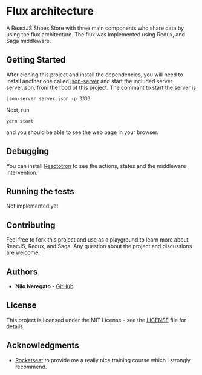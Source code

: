 # Flux architecture

A ReactJS Shoes Store with three main components who share data by using the flux architecture. The flux was implemented using Redux, and Saga middleware.

## Getting Started

After cloning this project and install the dependencies, you will need to install another one called [json-server](https://github.com/typicode/json-server#getting-started) and start the included server [server.json](server.json), from the rood of this project. The commant to start the server is
```
json-server server.json -p 3333
```

Next, run
```
yarn start
```
and you should be able to see the web page in your browser.

## Debugging

You can install [Reactotron](https://github.com/infinitered/reactotron) to see the actions, states and the middleware intervention.

## Running the tests

Not implemented yet

## Contributing

Feel free to fork this project and use as a playground to learn more about ReacJS, Redux, and Saga. Any question about the project and discussions are welcome.

## Authors

* **Nilo Neregato** - [GitHub](https://github.com/arenac)


## License

This project is licensed under the MIT License - see the [LICENSE](LICENSE.md) file for details

## Acknowledgments

* [Rocketseat](https://rocketseat.com.br) to provide me a really nice training course which I strongly recommend.
